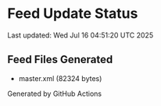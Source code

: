 # Feed Update Status
Last updated: Wed Jul 16 04:51:20 UTC 2025

## Feed Files Generated
- master.xml (82324 bytes)

Generated by GitHub Actions
